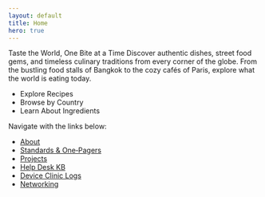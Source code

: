 ```yaml
---
layout: default
title: Home
hero: true
---
```




Taste the World, One Bite at a Time
Discover authentic dishes, street food gems, and timeless culinary traditions from every corner of the globe.
From the bustling food stalls of Bangkok to the cozy cafés of Paris, explore what the world is eating today.

- Explore Recipes 
- Browse by Country 
- Learn About Ingredients 
  
  

Navigate with the links below:

- [About](/about/)
- [Standards & One‑Pagers](/Standards/)
- [Projects](/projects/)
- [Help Desk KB](/kb/)
- [Device Clinic Logs](/logs/)
- [Networking](/net/)
